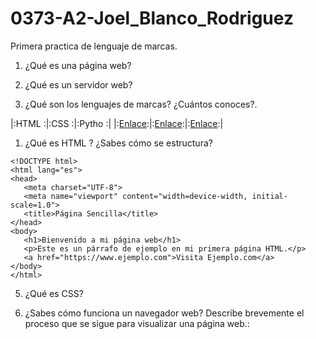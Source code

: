 # 0373-A2-Joel_Blanco_Rodriguez

Primera practica de lenguaje de marcas.

1. ¿Qué es una página web?

2. ¿Qué es un servidor web?


3. ¿Qué son los lenguajes de marcas? ¿Cuántos conoces?. 

|:HTML   :|:CSS    :|:Pytho  :|
|:[Enlace](https://developer.mozilla.org/es/docs/Web/HTML):|:[Enlace](https://blog.hubspot.es/website/que-es-css):|:[Enlace](https://aws.amazon.com/es/what-is/python/):|


1. ¿Qué es HTML ? ¿Sabes cómo se estructura?
   
 ```
<!DOCTYPE html>
<html lang="es">
<head>
    <meta charset="UTF-8">
    <meta name="viewport" content="width=device-width, initial-scale=1.0">
    <title>Página Sencilla</title>
</head>
<body>
    <h1>Bienvenido a mi página web</h1>
    <p>Este es un párrafo de ejemplo en mi primera página HTML.</p>
    <a href="https://www.ejemplo.com">Visita Ejemplo.com</a>
</body>
</html>
```

5. ¿Qué es CSS?

6. ¿Sabes cómo funciona un navegador web? Describe brevemente el proceso que se sigue para visualizar una página web.:
